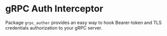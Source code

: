 # gRPC Auth Interceptor

Package `grpc_auther` provides an easy way to hook Bearer-token and TLS credentials authorization to your gRPC server.


